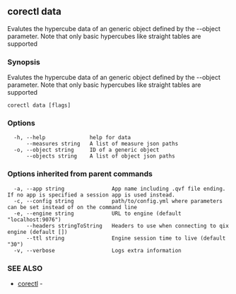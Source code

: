 ## corectl data

Evalutes the hypercube data of an generic object defined by the --object parameter. Note that only basic hypercubes like straight tables are supported

### Synopsis

Evalutes the hypercube data of an generic object defined by the --object parameter. Note that only basic hypercubes like straight tables are supported

```
corectl data [flags]
```

### Options

```
  -h, --help              help for data
      --measures string   A list of measure json paths
  -o, --object string     ID of a generic object
      --objects string    A list of object json paths
```

### Options inherited from parent commands

```
  -a, --app string               App name including .qvf file ending. If no app is specified a session app is used instead.
  -c, --config string            path/to/config.yml where parameters can be set instead of on the command line
  -e, --engine string            URL to engine (default "localhost:9076")
      --headers stringToString   Headers to use when connecting to qix engine (default [])
      --ttl string               Engine session time to live (default "30")
  -v, --verbose                  Logs extra information
```

### SEE ALSO

* [corectl](corectl.md)	 - 

